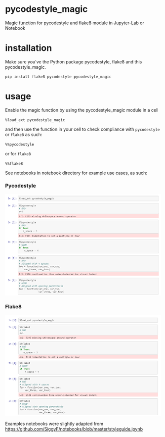 # pycodestyle_magic
Magic function for pycodestyle and flake8 module in Jupyter-Lab or Notebook

# installation
Make sure you've the Python package pycodestyle, flake8 and this pycodestyle_magic.

```
pip install flake8 pycodestyle pycodestyle_magic
```

# usage
Enable the magic function by using the pycodestyle_magic module in a cell

`%load_ext pycodestyle_magic`

and then use the function in your cell to check compliance with `pycodestyle` or `flake8` as such:

`%%pycodestyle`

or for `flake8`

`%%flake8`

See notebooks in notebook directory for example use cases, as such:
### Pycodestyle
![alt text](img/pycodestyle.PNG)

### Flake8
![alt text](img/flake8.PNG)

Examples notebooks were slightly adapted from
https://github.com/SiggyF/notebooks/blob/master/styleguide.ipynb

